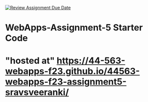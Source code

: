 [![Review Assignment Due Date](https://classroom.github.com/assets/deadline-readme-button-24ddc0f5d75046c5622901739e7c5dd533143b0c8e959d652212380cedb1ea36.svg)](https://classroom.github.com/a/7kKA03Up)
# WebApps-Assignment-5 Starter Code
# "hosted at" https://44-563-webapps-f23.github.io/44563-webapps-f23-assignment5-sravsveeranki/
